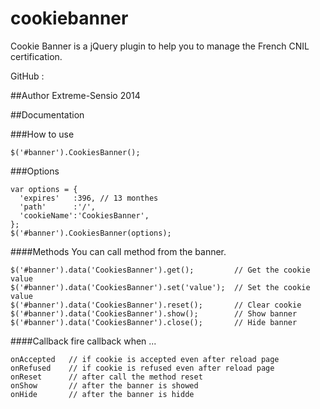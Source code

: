 cookiebanner
============

Cookie Banner is a jQuery plugin to help you to manage the French CNIL certification.

GitHub :

##Author
Extreme-Sensio 2014

##Documentation

###How to use
~~~
$('#banner').CookiesBanner();
~~~

###Options
~~~
var options = {
  'expires'   :396, // 13 monthes
  'path'      :'/',
  'cookieName':'CookiesBanner',
};
$('#banner').CookiesBanner(options);
~~~

####Methods
You can call method from the banner.
~~~
$('#banner').data('CookiesBanner').get();         // Get the cookie value
$('#banner').data('CookiesBanner').set('value');  // Set the cookie value
$('#banner').data('CookiesBanner').reset();       // Clear cookie
$('#banner').data('CookiesBanner').show();        // Show banner
$('#banner').data('CookiesBanner').close();       // Hide banner
~~~

####Callback
fire callback when ...
~~~
onAccepted   // if cookie is accepted even after reload page
onRefused    // if cookie is refused even after reload page
onReset      // after call the method reset
onShow       // after the banner is showed
onHide       // after the banner is hidde
~~~
